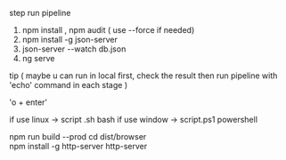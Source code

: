 step run pipeline 
1.  npm install , npm audit   ( use --force if needed)
2.  npm install -g json-server
3. json-server --watch db.json
4. ng serve 

tip  ( maybe u can run in local first, check the result then run pipeline with 'echo' command in each stage )


'o  + enter'


if use linux -> script .sh    bash
if use window  -> script.ps1    powershell


npm run build --prod
cd dist/browser  
 npm install -g http-server
http-server
